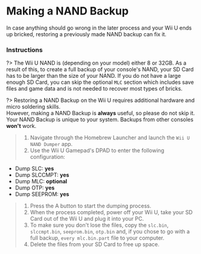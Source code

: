 # Making a NAND Backup

In case anything should go wrong in the later process and your Wii U ends up bricked, restoring a previously made NAND backup can fix it.

### Instructions

?> The Wii U NAND is (depending on your model) either 8 or 32GB. As a result of this, to create a full backup of your console's NAND, your SD Card has to be larger than the size of your NAND. If you do not have a large enough SD Card, you can skip the optional `MLC` section which includes save files and game data and is not needed to recover most types of bricks.

?> Restoring a NAND Backup on the Wii U requires additional hardware and micro soldering skills.
<br>However, making a NAND Backup is **always** useful, so please do not skip it.
<br>Your NAND Backup is unique to your system. Backups from other consoles **won't** work.

> 1. Navigate through the Homebrew Launcher and launch the `Wii U NAND Dumper` app.
> 1. Use the Wii U Gamepad's DPAD to enter the following configuration:
 - Dump SLC: **yes**
 - Dump SLCCMPT: **yes**
 - Dump MLC: **optional**
 - Dump OTP: **yes**
 - Dump SEEPROM: **yes**
> 1. Press the A button to start the dumping process.
> 1. When the process completed, power off your Wii U, take your SD Card out of the Wii U and plug it into your PC.
> 1. To make sure you don't lose the files, copy the `slc.bin`, `slccmpt.bin`, `seeprom.bin`, `otp.bin` and, if you chose to go with a full backup, `every mlc.bin.part` file to your computer.
> 1. Delete the files from your SD Card to free up space.
